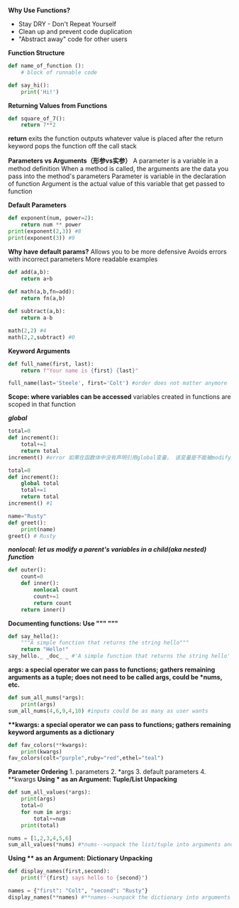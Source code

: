 **Why Use Functions?**
- Stay DRY - Don't Repeat Yourself
- Clean up and prevent code duplication
- "Abstract away" code for other users

**Function Structure**
```Python
def name_of_function ():
    # block of runnable code
```
```Python
def say_hi():
    print('Hi!')
```
**Returning Values from Functions**
```Python
def square_of_7():
    return 7**2
```
**return**
exits the function
outputs whatever value is placed after the return keyword
pops the function off the call stack

**Parameters vs Arguments（形参vs实参）**
A parameter is a variable in a method definition
When a method is called, the arguments are the data you pass into the method's parameters
Parameter is variable in the declaration of function
Argument is the actual value of this variable that get passed to function

**Default Parameters**
```Python
def exponent(num, power=2):
    return num ** power
print(exponent(2,3)) #8
print(exponent(3)) #9
```
**Why have default params?**
Allows you to be more defensive
Avoids errors with incorrect parameters
More readable examples
```Python
def add(a,b):
    return a+b
    
def math(a,b,fn=add):
    return fn(a,b)

def subtract(a,b):
    return a-b

math(2,2) #4
math(2,2,subtract) #0
```
**Keyword Arguments**
```Python
def full_name(first, last):
    return f"Your name is {first} {last}"

full_name(last='Steele', first='Colt') #order does not matter anymore
```
**Scope: where variables can be accessed**
variables created in functions are scoped in that function

***global***
```Python
total=0
def increment():
    total+=1
    return total
increment() #error 如果在函数体中没有声明引用global变量， 该变量是不能被modify的
```
```Python
total=0
def increment():
    global total
    total+=1
    return total
increment() #1
```
```Python
name="Rusty"
def greet():
    print(name)
greet() # Rusty
```
***nonlocal: let us modify a parent's variables in a child(aka nested) function***
```Python
def outer():
    count=0
    def inner():
        nonlocal count
        count+=1
        return count
    return inner()
```
**Documenting functions: Use """ """**
```Python
def say_hello():
    """A simple function that returns the string hello"""
    return "Hello!"
say_hello._ _doc_ _ #'A simple function that returns the string hello'
```

**args: a special operator we can pass to functions; gathers remaining arguments as a tuple; does not need to be called args, could be \*nums, etc.**
```Python
def sum_all_nums(*args):
    print(args)
sum_all_nums(4,6,9,4,10) #inputs could be as many as user wants
```
**\*\*kwargs: a special operator we can pass to functions; gathers remaining keyword arguments as a dictionary**
```Python
def fav_colors(**kwargs):
    print(kwargs)
fav_colors(colt="purple",ruby="red",ethel="teal")
```
**Parameter Ordering**
	1. parameters
	2. \*args
	3. default parameters
	4. \*\*kwargs
**Using \* as an Argument: Tuple/List Unpacking**
```Python
def sum_all_values(*args):
    print(args)
    total=0
    for num in args:
        total+=num
    print(total)

nums = [1,2,3,4,5,6]
sum_all_values(*nums) #*nums-->unpack the list/tuple into arguments and pass to the function
```

**Using ** as an Argument: Dictionary Unpacking**
```Python
def display_names(first,second):
    print(f"{first} says hello to {second}")

names = {"first": "Colt", "second": "Rusty"}
display_names(**names) #**names-->unpack the dictionary into arguments and pass to the function
```
